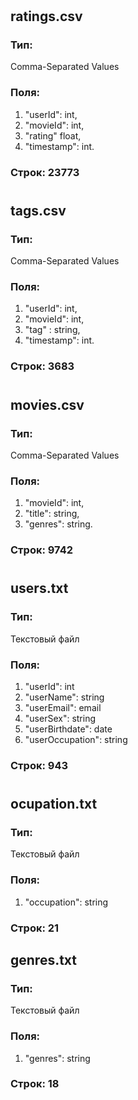 #
## ratings.csv
### Тип: 
Comma-Separated Values
### Поля:
  1) "userId": int,
  2) "movieId": int,
  3) "rating" float,
  4) "timestamp": int.
### Строк: 23773
#
## tags.csv
### Тип: 
Comma-Separated Values
### Поля:
  1) "userId": int,
  2) "movieId": int,
  3) "tag" : string,
  4) "timestamp": int.
### Строк: 3683
#

## movies.csv
### Тип: 
Comma-Separated Values
### Поля:
  1) "movieId": int,
  2) "title": string,
  3) "genres": string.
### Строк: 9742
#
## users.txt
### Тип: 
Текстовый файл
### Поля:
  1) "userId": int
  2) "userName": string
  3) "userEmail": email
  4) "userSex": string
  5) "userBirthdate": date
  6) "userOccupation": string
### Строк:  943
#
## ocupation.txt
### Тип: 
Текстовый файл
### Поля:
  1) "occupation": string
### Строк:  21

## genres.txt
### Тип: 
Текстовый файл
### Поля:
  1) "genres": string
### Строк:  18

#